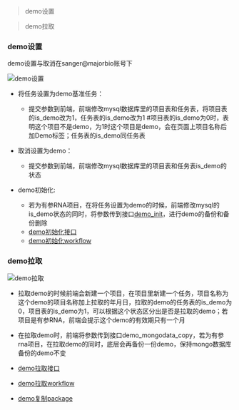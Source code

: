 >demo设置

>demo拉取

### demo设置

demo设置与取消在sanger@majorbio账号下

![demo设置](http://git.majorbio.com/sanger_bioinfo/SangerBiocluster/wikis/img/demo设置.png)

* 将任务设置为demo基准任务：
  * 提交参数到前端，前端修改mysql数据库里的项目表和任务表，将项目表的is_demo改为1，任务表的is_demo改为1  #项目表的is_demo为0时，表明这个项目不是demo，为1时这个项目是demo，会在页面上项目名称后加Demo标签；任务表的is_demo同任务表


* 取消设置为demo：
  * 提交参数到前端，前端修改mysql数据库里的项目表和任务表is_demo的状态


* demo初始化:
  * 若为有参RNA项目，在将任务设置为demo的时候，前端修改mysql的is_demo状态的同时，将参数传到接口[demo_init](http://git.majorbio.com/sanger_bioinfo/SangerBiocluster/blob/master/webroot/mainapp/controllers/submit/demo_init.py)，进行demo的备份和备份删除
  * [demo初始化接口](http://git.majorbio.com/sanger_bioinfo/SangerBiocluster/blob/master/webroot/mainapp/controllers/submit/demo_init.py)
  * [demo初始化workflow](http://git.majorbio.com/sanger_bioinfo/SangerBiocluster/blob/master/src/mbio/workflows/copy_demo/demo_init.py)

### demo拉取

![demo拉取](http://git.majorbio.com/sanger_bioinfo/SangerBiocluster/wikis/img/demo拉取.png)

* 拉取demo的时候前端会新建一个项目，在项目里新建一个任务，项目名称为这个demo的项目名称加上拉取的年月日，拉取的demo的任务表的is_demo为0，项目表的is_demo为1，可以根据这个状态区分出是否是拉取的demo；若项目是有参RNA，前端会提示这个demo的有效期只有一个月

* 在拉取demo时，前端将参数传到接口demo_mongodata_copy，若为有参rna项目，在拉取demo的同时，底层会再备份一份demo，保持mongo数据库备份的demo不变
* [demo拉取接口](http://git.majorbio.com/sanger_bioinfo/SangerBiocluster/blob/master/webroot/mainapp/controllers/instant/meta/demo_mongodata_copy.py)
* [demo拉取workflow](http://git.majorbio.com/sanger_bioinfo/SangerBiocluster/blob/master/src/mbio/workflows/copy_demo/copy_demo.py)
* [demo复制package](http://git.majorbio.com/sanger_bioinfo/SangerBiocluster/blob/master/src/mbio/packages/rna/refrna_copy_demo.py)
